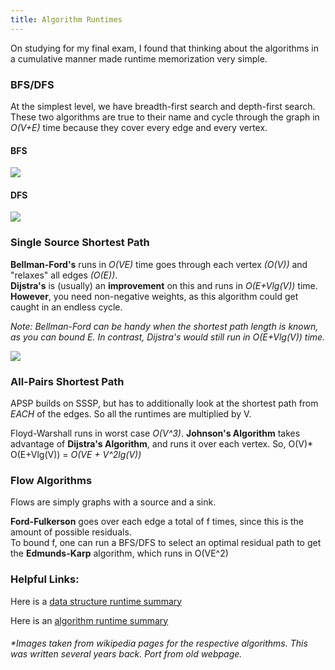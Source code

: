 ```yaml
---
title: Algorithm Runtimes
---
```



On studying for my final exam, I found that thinking about the algorithms in a cumulative manner made runtime memorization very simple.

### BFS/DFS
At the simplest level, we have breadth-first search and depth-first search.  These two algorithms are true to their name and cycle through the graph in *O(V+E)* time because they cover every edge and every vertex.

#### BFS                                                     
![]({{DenisPeskov.github.io}}/assets/media/BFS.gif) 

#### DFS
![]({{DenisPeskov.github.io}}/assets/media/DFS.gif)


### Single Source Shortest Path
**Bellman-Ford's** runs in *O(VE)* time goes through each vertex *(O(V))* and "relaxes" all edges *(O(E))*.  
**Dijstra's** is (usually) an **improvement** on this and runs in *O(E+Vlg(V))* time.  **However**, you need non-negative weights, as this algorithm could get caught in an endless cycle.

*Note: Bellman-Ford can be handy when the shortest path length is known, as you can bound E.  In contrast, Dijstra's would still run in O(E+Vlg(V)) time.*

![]({{DenisPeskov.github.io}}/assets/media/D_Bellman.gif) 

### All-Pairs Shortest Path
APSP builds on SSSP, but has to additionally look at the shortest path from *EACH* of the edges.  So all the runtimes are multiplied by V.

Floyd-Warshall runs in worst case *O(V^3)*. 
**Johnson's Algorithm** takes advantage of **Dijstra's Algorithm**, and runs it over each vertex.
So, O(V)* O(E+Vlg(V)) = *O(VE + V^2lg(V))*

### Flow Algorithms
Flows are simply graphs with a source and a sink. 

**Ford-Fulkerson** goes over each edge a total of f times, since this is the amount of possible residuals.  
To bound f, one can run a BFS/DFS to select an optimal residual path to get the **Edmunds-Karp** algorithm, which runs in O(VE^2)

### Helpful Links:
Here is a [data structure runtime summary](http://bigocheatsheet.com/)

Here is an [algorithm runtime summary](http://algs4.cs.princeton.edu/cheatsheet/)

###### *Images taken from wikipedia pages for the respective algorithms.  This was written several years back. Port from old webpage.
